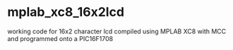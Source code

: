 # mplab_xc8_16x2lcd
working code for 16x2 character lcd compiled using MPLAB XC8 with MCC and programmed onto a PIC16F1708
